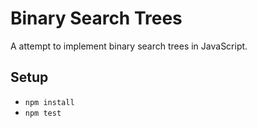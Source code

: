 # Binary Search Trees

A attempt to implement binary search trees in JavaScript.

## Setup

* `npm install`
* `npm test`
